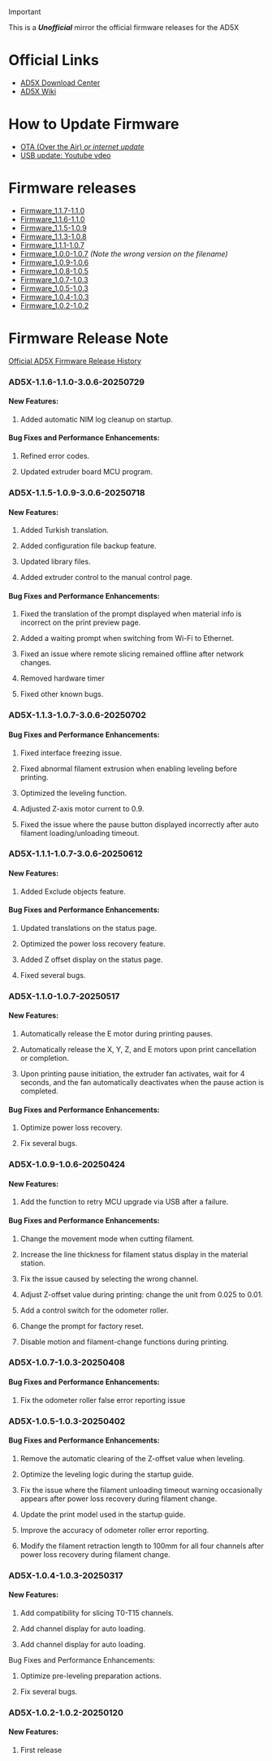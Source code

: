 > [!Important]
> This is a **_Unofficial_** mirror the official firmware releases for the AD5X

# Official Links

- [AD5X Download Center](https://www.flashforge.com/blogs/download-document/ad5x)
- [AD5X Wiki](https://wiki.flashforge.com/en/ad5x)

# How to Update Firmware

- [OTA (Over the Air) _or internet update_](https://wiki.flashforge.com/en/ad5x/manual/firmware_upgrade)
- [USB update: Youtube vdeo](https://www.youtube.com/watch?v=7ZL3QakQhYw)



# Firmware releases

- [Firmware_1.1.7-1.1.0](AD5X-1.1.7-1.1.0-3.0.6-20250912-Factory.tgz)
- [Firmware_1.1.6-1.1.0](AD5X-1.1.6-1.1.0-3.0.6-20250729.tgz)
- [Firmware_1.1.5-1.0.9](AD5X-1.1.5-1.0.9-3.0.6-20250718-Factory)
- [Firmware_1.1.3-1.0.8](AD5X-1.1.3-1.0.8-3.0.6-20250705-Factory)
- [Firmware_1.1.1-1.0.7](AD5X-1.1.1-1.0.7-3.0.6-20250612.tgz)
- [Firmware_1.0.0-1.0.7](AD5X-1.1.0-1.0.7-20250517.tgz) _(Note the wrong version on the filename)_
- [Firmware_1.0.9-1.0.6](AD5X-1.0.9-1.0.6-20250424.tgz)
- [Firmware_1.0.8-1.0.5](AD5X-1.0.8-1.0.5-20250418.tgz)
- [Firmware_1.0.7-1.0.3](AD5X-1.0.7-1.0.3-20250408.tgz)
- [Firmware_1.0.5-1.0.3](AD5X-1.0.5-1.0.3-20250402.tgz)
- [Firmware_1.0.4-1.0.3](AD5X-1.0.4-1.0.3-20250318.tgz)
- [Firmware_1.0.2-1.0.2](AD5X-1.0.2-1.0.2-20250120.tgz)

# Firmware Release Note

[Official AD5X Firmware Release History](https://wiki.flashforge.com/en/ad5x/manual/firmware_release_history)

### AD5X-1.1.6-1.1.0-3.0.6-20250729

#### New Features:

1. Added automatic NIM log cleanup on startup.

#### Bug Fixes and Performance Enhancements:

1. Refined error codes.

2. Updated extruder board MCU program.

### AD5X-1.1.5-1.0.9-3.0.6-20250718

#### New Features:

1. Added Turkish translation.

2. Added configuration file backup feature.

3. Updated library files.

4. Added extruder control to the manual control page.

#### Bug Fixes and Performance Enhancements:

1. Fixed the translation of the prompt displayed when material info is incorrect on the print preview page.

2. Added a waiting prompt when switching from Wi-Fi to Ethernet.

3. Fixed an issue where remote slicing remained offline after network changes.

4. Removed hardware timer

5. Fixed other known bugs.

### AD5X-1.1.3-1.0.7-3.0.6-20250702

#### Bug Fixes and Performance Enhancements:

1. Fixed interface freezing issue.

2. Fixed abnormal filament extrusion when enabling leveling before printing.

3. Optimized the leveling function.

4. Adjusted Z-axis motor current to 0.9.

5. Fixed the issue where the pause button displayed incorrectly after auto filament loading/unloading timeout.

### AD5X-1.1.1-1.0.7-3.0.6-20250612

#### New Features:

1. Added Exclude objects feature.

#### Bug Fixes and Performance Enhancements:

1. Updated translations on the status page.

2. Optimized the power loss recovery feature.

3. Added Z offset display on the status page.

4. Fixed several bugs.

### AD5X-1.1.0-1.0.7-20250517

#### New Features:

1. Automatically release the E motor during printing pauses.

2. Automatically release the X, Y, Z, and E motors upon print cancellation or completion.

3. Upon printing pause initiation, the extruder fan activates, wait for 4 seconds, and the fan automatically deactivates when the pause action is completed.

#### Bug Fixes and Performance Enhancements:

1. Optimize power loss recovery.

2. Fix several bugs.

### AD5X-1.0.9-1.0.6-20250424

#### New Features:

1. Add the function to retry MCU upgrade via USB after a failure.

#### Bug Fixes and Performance Enhancements:

1. Change the movement mode when cutting filament.

2. Increase the line thickness for filament status display in the material station.

3. Fix the issue caused by selecting the wrong channel.

4. Adjust Z-offset value during printing: change the unit from 0.025 to 0.01.

5. Add a control switch for the odometer roller.

6. Change the prompt for factory reset.

7. Disable motion and filament-change functions during printing.

### AD5X-1.0.7-1.0.3-20250408

#### Bug Fixes and Performance Enhancements:

1. Fix the odometer roller false error reporting issue

### AD5X-1.0.5-1.0.3-20250402

#### Bug Fixes and Performance Enhancements:

1. Remove the automatic clearing of the Z-offset value when leveling.

2. Optimize the leveling logic during the startup guide.

3. Fix the issue where the filament unloading timeout warning occasionally appears after power loss recovery during filament change.

4. Update the print model used in the startup guide.

5. Improve the accuracy of odometer roller error reporting.

6. Modify the filament retraction length to 100mm for all four channels after power loss recovery during filament change.

### AD5X-1.0.4-1.0.3-20250317

#### New Features:

1. Add compatibility for slicing T0-T15 channels.

2. Add channel display for auto loading.  

3. Add channel display for auto loading. 

Bug Fixes and Performance Enhancements:

1. Optimize pre-leveling preparation actions. 

2. Fix several bugs.

### AD5X-1.0.2-1.0.2-20250120

#### New Features:

 1. First release

